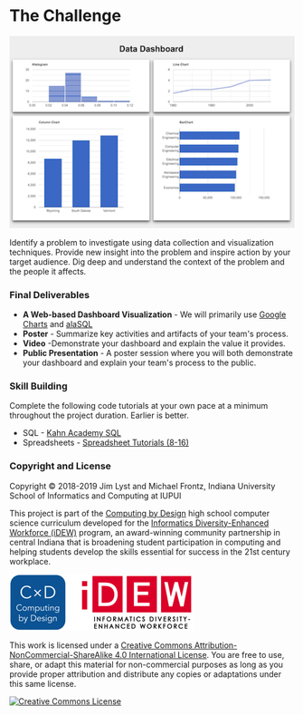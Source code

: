 # The Challenge

![](.gitbook/assets/dashboardthumb.png)

Identify a problem to investigate using data collection and visualization techniques. Provide new insight into the problem and inspire action by your target audience. Dig deep and understand the context of the problem and the people it affects.

### Final Deliverables

* **A Web-based Dashboard Visualization** - We will primarily use [Google Charts](https://developers.google.com/chart/) and [alaSQL](http://alasql.org/)
* **Poster** - Summarize key activities and artifacts of your team's process.
* **Video** -Demonstrate your dashboard and explain the value it provides.
* **Public Presentation** -  A poster session where you will both demonstrate your dashboard and explain your team's process to the public.

### Skill Building

Complete the following code tutorials at your own pace at a minimum throughout the project duration. Earlier is better.

* SQL - [Kahn Academy SQL](https://www.khanacademy.org/computing/computer-programming/sql)
* Spreadsheets - [Spreadsheet Tutorials \(8-16\)](http://www.gcflearnfree.org/googlespreadsheets/)​

### Copyright and License

Copyright © 2018-2019 Jim Lyst and Michael Frontz, Indiana University School of Informatics and Computing at IUPUI

This project is part of the [Computing by Design](https://docs.idew.org/the-cxd-framework/) high school computer science curriculum developed for the [Informatics Diversity-Enhanced Workforce \(iDEW\)](http://soic.iupui.edu/idew/) program, an award-winning community partnership in central Indiana that is broadening student participation in computing and helping students develop the skills essential for success in the 21st century workplace.

![](.gitbook/assets/cxd-idew-logo.png)

This work is licensed under a [Creative Commons Attribution-NonCommercial-ShareAlike 4.0 International License](http://creativecommons.org/licenses/by-nc-sa/4.0/). You are free to use, share, or adapt this material for non-commercial purposes as long as you provide proper attribution and distribute any copies or adaptations under this same license.

​[​![Creative Commons License](https://i.creativecommons.org/l/by-nc-sa/4.0/88x31.png)​](http://creativecommons.org/licenses/by-nc-sa/4.0/)​

